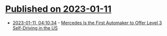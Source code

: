# [Published on 2023-01-11](index.md)

* [2023-01-11, 04:10:34](https://news.ycombinator.com/item?id=34334925) - [Mercedes Is the First Automaker to Offer Level 3 Self-Driving in the US](https://insideevs.com/news/630075/mercedes-first-to-offer-level-3-self-driving-in-the-us/)
